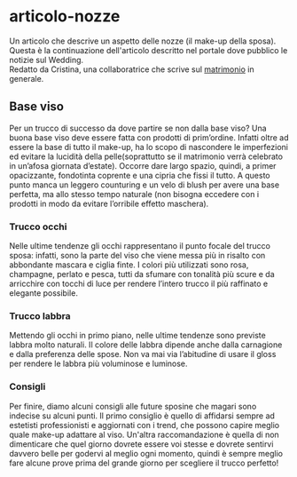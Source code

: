 # articolo-nozze
Un articolo che descrive un aspetto delle nozze (il make-up della sposa). Questa è la continuazione dell'articolo descritto nel portale dove pubblico le notizie sul Wedding. <br>
Redatto da Cristina, una collaboratrice che scrive sul <A HREF=http://www.nozzespeciali.it/>matrimonio</A> in generale.
 
## Base viso
Per un trucco di successo da dove partire se non dalla base viso? Una buona base viso deve essere fatta con prodotti di prim’ordine. Infatti oltre ad essere la base di tutto il make-up, ha lo scopo di nascondere le imperfezioni ed evitare la lucidità della pelle(soprattutto se il matrimonio verrà celebrato in un’afosa giornata d’estate). Occorre dare largo spazio, quindi, a primer opacizzante, fondotinta coprente e una cipria che fissi il tutto. A questo punto manca un leggero counturing e un velo di blush per avere una base perfetta, ma allo stesso tempo naturale (non bisogna eccedere con i prodotti in modo da evitare l’orribile effetto maschera).
### Trucco occhi
Nelle ultime tendenze gli occhi rappresentano il punto focale del trucco sposa: infatti, sono la parte del viso che viene messa più in risalto con abbondante mascara e ciglia finte. I colori più utilizzati sono rosa, champagne, perlato e pesca, tutti da sfumare con tonalità più scure e da arricchire con tocchi di luce per rendere l’intero trucco il più raffinato e elegante possibile.
### Trucco labbra
Mettendo gli occhi in primo piano, nelle ultime tendenze sono previste labbra molto naturali. Il colore delle labbra dipende anche dalla carnagione e dalla preferenza delle spose. Non va mai via l’abitudine di usare il gloss per rendere le labbra più voluminose e luminose.
### Consigli
Per finire, diamo alcuni consigli alle future sposine che magari sono indecise su alcuni punti. Il primo consiglio è quello di affidarsi sempre ad estetisti professionisti e aggiornati con i trend, che possono capire meglio quale make-up adattare al viso. Un'altra raccomandazione è quella di non dimenticare che quel giorno dovrete essere voi stesse e dovrete sentirvi davvero belle per godervi al meglio ogni momento, quindi è sempre meglio fare alcune prove prima del grande giorno per scegliere il trucco perfetto!
